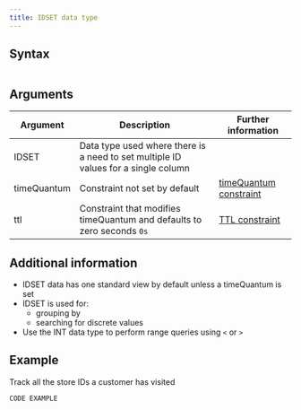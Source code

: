 ```yaml
---
title: IDSET data type
---
```


## Syntax

```

```

## Arguments

| Argument | Description | Further information |
|---|---|---|
| IDSET | Data type used where there is a need to set multiple ID values for a single column |
| timeQuantum | Constraint not set by default | [timeQuantum constraint](/) |
| ttl | Constraint that modifies timeQuantum and defaults to zero seconds `0s` | [TTL constraint](/) |

## Additional information

* IDSET data has one standard view by default unless a timeQuantum is set
* IDSET is used for:
  * grouping by
  * searching for discrete values
* Use the INT data type to perform range queries using `<` or `>`

## Example

Track all the store IDs a customer has visited

```
CODE EXAMPLE
```
